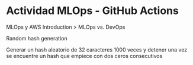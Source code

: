# Actividad MLOps - GitHub Actions

MLOps y AWS Introduction > MLOps vs. DevOps

Random hash generation

Generar un hash aleatorio de 32 caracteres 1000 veces y detener una vez se encuentre un hash que empiece con dos ceros consecutivos
